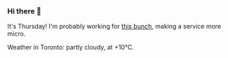 ### Hi there :wave:

It's Thursday! I'm probably working for [this bunch](https://github.com/kohofinancial), making a service more micro.

Weather in Toronto: partly cloudy, at +10°C.
